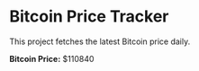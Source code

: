 # Bitcoin Price Tracker

This project fetches the latest Bitcoin price daily.

**Bitcoin Price:** $110840
